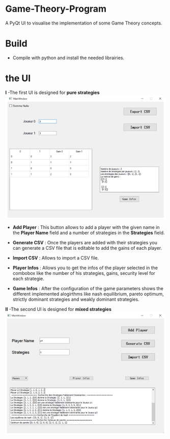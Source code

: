 # Game-Theory-Program
A PyQt UI to visualise the implementation of some Game Theory concepts.


# Build
- Compile with python and install the needed librairies.


# the UI

**I** -The first UI is designed for **pure strategies**
<img src = "Screenshots\Screenshot_2.png" title = ui1 >

- **Add Player**  : This button allows to add a player with the given name in the **Player Name** field and a number of strategies in the **Strategies** field.

- **Generate CSV**  : Once the players are added with their strategies you can generate a CSV file that is editable to add the gains of each player.

- **Import CSV**  :  Allows to import a CSV file.

- **Player Infos** : Allows you to get the infos of the player selected in the combobox like the number of his strategies, gains, security level for each strategie.

- **Game Infos** : After the configuration of the game parameters shows the different implemented alogirthms like nash equilibrium, pareto optimum, strictly dominant  strategies and weakly dominant strategies.


**II** -The second UI is designed for **mixed strategies**
<img src = "Screenshots\Screenshot_1.png" title = ui2 >
